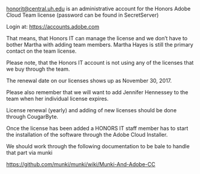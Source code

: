 honorit@central.uh.edu is an administrative account for the Honors Adobe Cloud Team license (password can be found in SecretServer)

Login at: https://accounts.adobe.com

That means, that Honors IT can manage the license and we don’t have to bother Martha with adding team members. Martha Hayes is still the primary contact on the team license.

Please note, that the Honors IT account is not using any of the licenses that we buy through the team.



The renewal date on our licenses shows up as November 30, 2017.

Please also remember that we will want to add Jennifer Hennessey to the team when her individual license expires.

License renewal (yearly) and adding of new licenses should be done through CougarByte.

Once the license has been added a HONORS IT staff member has to start the installation of the software through the Adobe Cloud Installer.

We should work through the following documentation to be bale to handle that part via munki

https://github.com/munki/munki/wiki/Munki-And-Adobe-CC
